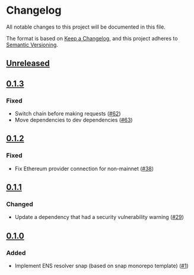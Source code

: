 # Changelog

All notable changes to this project will be documented in this file.

The format is based on [Keep a Changelog](https://keepachangelog.com/en/1.0.0/),
and this project adheres to [Semantic Versioning](https://semver.org/spec/v2.0.0.html).

## [Unreleased]

## [0.1.3]

### Fixed

- Switch chain before making requests ([#62](https://github.com/MetaMask/ens-resolver-snap/pull/62))
- Move dependencies to dev dependencies ([#63](https://github.com/MetaMask/ens-resolver-snap/pull/63))

## [0.1.2]

### Fixed

- Fix Ethereum provider connection for non-mainnet ([#38](https://github.com/MetaMask/ens-resolver-snap/pull/38))

## [0.1.1]

### Changed

- Update a dependency that had a security vulnerability
  warning ([#29](https://github.com/MetaMask/ens-resolver-snap/pull/29))

## [0.1.0]

### Added

- Implement ENS resolver snap (based on snap monorepo
  template) ([#1](https://github.com/MetaMask/ens-resolver-snap/pull/1))

[Unreleased]: https://github.com/MetaMask/ens-resolver-snap/compare/v0.1.3...HEAD
[0.1.3]: https://github.com/MetaMask/ens-resolver-snap/compare/v0.1.2...v0.1.3
[0.1.2]: https://github.com/MetaMask/ens-resolver-snap/compare/v0.1.1...v0.1.2
[0.1.1]: https://github.com/MetaMask/ens-resolver-snap/compare/v0.1.0...v0.1.1
[0.1.0]: https://github.com/MetaMask/ens-resolver-snap/releases/tag/v0.1.0
